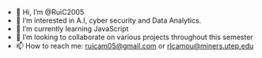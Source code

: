 - 👋 Hi, I’m @RuiC2005
- 👀 I’m interested in A.I, cyber security and Data Analytics. 
- 🌱 I’m currently learning JavaScript
- 💞️ I’m looking to collaborate on various projects throughout this semester
- 📫 How to reach me: ruicam05@gmail.com or rlcamou@miners.utep.edu

<!---
RuiC2005/RuiC2005 is a ✨ special ✨ repository because its `README.md` (this file) appears on your GitHub profile.
You can click the Preview link to take a look at your changes.
--->
